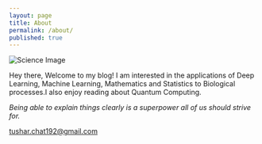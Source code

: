 ```yaml
---
layout: page
title: About
permalink: /about/
published: true
---
```

![Science Image]({{site.baseurl}}/images/science.png)

Hey there, Welcome to my blog! I am interested in the applications of Deep Learning, Machine Learning, Mathematics and Statistics to Biological processes.I also enjoy reading about Quantum Computing. 


*Being able to explain things clearly is a superpower all of us should strive for.*


[tushar.chat192@gmail.com](mailto:tushar.chat192@gmail.com)
